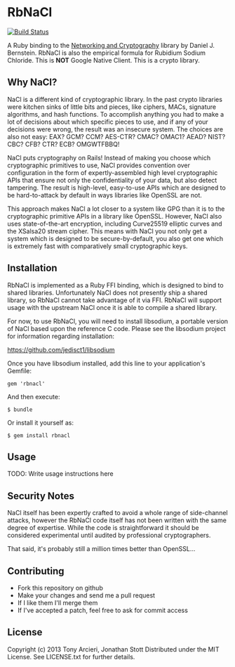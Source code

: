 RbNaCl
======
[![Build Status](https://travis-ci.org/cryptosphere/rbnacl.png?branch=master)](https://travis-ci.org/cryptosphere/rbnacl)

A Ruby binding to the [Networking and Cryptography][nacl] library by Daniel
J. Bernstein. RbNaCl is also the empirical formula for Rubidium Sodium
Chloride. This is **NOT** Google Native Client. This is a crypto library.

[nacl]: http://nacl.cr.yp.to/

## Why NaCl?

NaCl is a different kind of cryptographic library. In the past crypto
libraries were kitchen sinks of little bits and pieces, like ciphers,
MACs, signature algorithms, and hash functions. To accomplish anything
you had to make a lot of decisions about which specific pieces to use,
and if any of your decisions were wrong, the result was an insecure
system. The choices are also not easy: EAX? GCM? CCM? AES-CTR? CMAC?
OMAC1? AEAD? NIST? CBC? CFB? CTR? ECB? OMGWTFBBQ!

NaCl puts cryptography on Rails! Instead of making you choose which
cryptographic primitives to use, NaCl provides convention over configuration
in the form of expertly-assembled high level cryptographic APIs that ensure
not only the confidentiality of your data, but also detect tampering.
The result is high-level, easy-to-use APIs which are designed to be
hard-to-attack by default in ways libraries like OpenSSL are not.

This approach makes NaCl a lot closer to a system like GPG than it is
to the cryptographic primitive APIs in a library like OpenSSL. However,
NaCl also uses state-of-the-art encryption, including Curve25519 elliptic
curves and the XSalsa20 stream cipher. This means with NaCl you not only get
a system which is designed to be secure-by-default, you also get one which
is extremely fast with comparatively small cryptographic keys.

## Installation

RbNaCl is implemented as a Ruby FFI binding, which is designed to bind to
shared libraries. Unfortunately NaCl does not presently ship a shared library,
so RbNaCl cannot take advantage of it via FFI. RbNaCl will support usage with
the upstream NaCl once it is able to compile a shared library.

For now, to use RbNaCl, you will need to install libsodium, a portable version
of NaCl based upon the reference C code. Please see the libsodium project
for information regarding installation:

https://github.com/jedisct1/libsodium

Once you have libsodium installed, add this line to your application's Gemfile:

    gem 'rbnacl'

And then execute:

    $ bundle

Or install it yourself as:

    $ gem install rbnacl

## Usage

TODO: Write usage instructions here

## Security Notes

NaCl itself has been expertly crafted to avoid a whole range of
side-channel attacks, however the RbNaCl code itself has not been
written with the same degree of expertise. While the code is
straightforward it should be considered experimental until audited
by professional cryptographers.

That said, it's probably still a million times better than OpenSSL...

## Contributing

* Fork this repository on github
* Make your changes and send me a pull request
* If I like them I'll merge them
* If I've accepted a patch, feel free to ask for commit access

## License

Copyright (c) 2013 Tony Arcieri, Jonathan Stott
Distributed under the MIT License. See
LICENSE.txt for further details.
